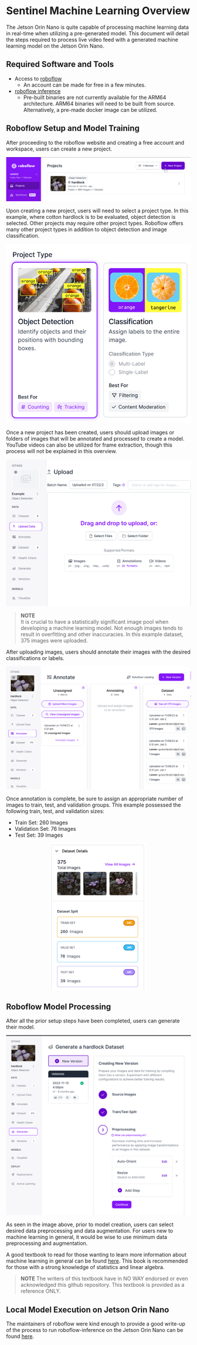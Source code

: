 # Sentinel Machine Learning Overview

The Jetson Orin Nano is quite capable of processing machine learning data in real-time when utilizing a pre-generated model. This document will detail the steps required to process live video feed with a generated machine learning model on the Jetson Orin Nano.

## Required Software and Tools
* Access to [roboflow](https://app.roboflow.com)
    * An account can be made for free in a few minutes.
* [roboflow inference](https://github.com/roboflow/inference)
    * Pre-built binaries are not currently available for the ARM64 architecture. ARM64 binaries will need to be built from source. Alternatively, a pre-made docker image can be utilized.

## Roboflow Setup and Model Training

After proceeding to the roboflow website and creating a free account and workspace, users can create a new project.

<img src="../images/roboflow/new_project.png"/>

Upon creating a new project, users will need to select a project type. In this example, where cotton hardlock is to be evaluated, object detection is selected. Other projects may require other project types. Roboflow offers many other project types in addition to object detection and image classification.

<img src="../images/roboflow/new_project_type.png"/>

Once a new project has been created, users should upload images or folders of images that will be annotated and processed to create a model. YouTube videos can also be utilized for frame extraction, though this process will not be explained in this overview.

<img src="../images/roboflow/new_project_data_upload.png"/>

> **NOTE**  
> It is crucial to have a statistically significant image pool when developing a machine learning model. Not enough images tends to result in overfitting and other inaccuracies. In this example dataset, 375 images were uploaded.

After uploading images, users should annotate their images with the desired classifications or labels.

<img src="../images/roboflow/new_project_annotate.png"/>

Once annotation is complete, be sure to assign an appropriate number of images to train, test, and validation groups. This example possessed the following train, test, and validation sizes:
* Train Set: 260 Images
* Validation Set: 76 Images
* Test Set: 39 Images

<p align="center">
<img src="../images/roboflow/dataset_details.png" height="400"/>
</p>

## Roboflow Model Processing

After all the prior setup steps have been completed, users can generate their model.

<img src="../images/roboflow/model_generation.png"/>

As seen in the image above, prior to model creation, users can select desired data preprocessing and data augmentation. For users new to machine learning in general, it would be wise to use minimum data preprocessing and augmentation.

A good textbook to read for those wanting to learn more information about machine learning in general can be found [here](https://www.amazon.com/Python-Machine-Learning-scikit-learn-TensorFlow-dp-1789955750/dp/1789955750/ref=dp_ob_title_bk). This book is recommended for those with a strong knowledge of statistics and linear algebra.
> **NOTE**
> The writers of this textbook have in NO WAY endorsed or even acknowledged this github repository. This textbook is provided as a reference ONLY.

## Local Model Execution on Jetson Orin Nano

The maintainers of roboflow were kind enough to provide a good write-up of the process to run roboflow-inference on the Jetson Orin Nano can be found [here](https://blog.roboflow.com/license-plate-detection-jetson/).
